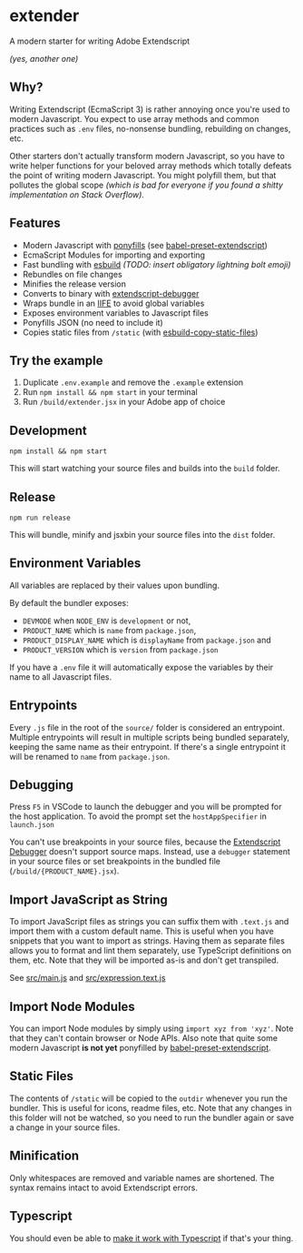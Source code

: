 # extender

A modern starter for writing Adobe Extendscript

_(yes, another one)_

## Why?

Writing Extendscript (EcmaScript 3) is rather annoying once you're used to modern Javascript. You expect to use array methods and common practices such as `.env` files, no-nonsense bundling, rebuilding on changes, etc.

Other starters don't actually transform modern Javascript, so you have to write helper functions for your beloved array methods which totally defeats the point of writing modern Javascript. You might polyfill them, but that pollutes the global scope _(which is bad for everyone if you found a shitty implementation on Stack Overflow)._

## Features

- Modern Javascript with [ponyfills](https://github.com/sindresorhus/ponyfill#how-are-ponyfills-better-than-polyfills) (see [babel-preset-extendscript](https://github.com/fusepilot/babel-preset-extendscript))
- EcmaScript Modules for importing and exporting
- Fast bundling with [esbuild](https://github.com/evanw/esbuild) _(TODO: insert obligatory lightning bolt emoji)_
- Rebundles on file changes
- Minifies the release version
- Converts to binary with [extendscript-debugger](https://marketplace.visualstudio.com/items?itemName=Adobe.extendscript-debug)
- Wraps bundle in an [IIFE](https://developer.mozilla.org/en-US/docs/Glossary/IIFE) to avoid global variables
- Exposes environment variables to Javascript files
- Ponyfills JSON (no need to include it)
- Copies static files from `/static` (with [esbuild-copy-static-files](https://github.com/nickjj/esbuild-copy-static-files))

## Try the example

1. Duplicate `.env.example` and remove the `.example` extension
1. Run `npm install && npm start` in your terminal
1. Run `/build/extender.jsx` in your Adobe app of choice

## Development

```
npm install && npm start
```

This will start watching your source files and builds into the `build` folder.

## Release

```
npm run release
```

This will bundle, minify and jsxbin your source files into the `dist` folder.

## Environment Variables

All variables are replaced by their values upon bundling.

By default the bundler exposes:

- `DEVMODE` when `NODE_ENV` is `development` or not,
- `PRODUCT_NAME` which is `name` from `package.json`,
- `PRODUCT_DISPLAY_NAME` which is `displayName` from `package.json` and
- `PRODUCT_VERSION` which is `version` from `package.json`

If you have a `.env` file it will automatically expose the variables by their name to all Javascript files.

## Entrypoints

Every `.js` file in the root of the `source/` folder is considered an entrypoint. Multiple entrypoints will result in multiple scripts being bundled separately, keeping the same name as their entrypoint. If there's a single entrypoint it will be renamed to `name` from `package.json`.

## Debugging

Press `F5` in VSCode to launch the debugger and you will be prompted for the host application. To avoid the prompt set the `hostAppSpecifier` in `launch.json`

You can't use breakpoints in your source files, because the [Extendscript Debugger](https://marketplace.visualstudio.com/items?itemName=Adobe.extendscript-debug) doesn't support source maps. Instead, use a `debugger` statement in your source files or set breakpoints in the bundled file (`/build/{PRODUCT_NAME}.jsx`).

## Import JavaScript as String

To import JavaScript files as strings you can suffix them with `.text.js` and import them with a custom default name. This is useful when you have snippets that you want to import as strings. Having them as separate files allows you to format and lint them separately, use TypeScript definitions on them, etc. Note that they will be imported as-is and don't get transpiled.

See [src/main.js](https://github.com/Klustre/extender/blob/main/src/main.js#L3) and [src/expression.text.js](https://github.com/Klustre/extender/blob/main/src/modules/expression.text.js)

## Import Node Modules

You can import Node modules by simply using `import xyz from 'xyz'`. Note that they can't contain browser or Node APIs. Also note that quite some modern Javascript **is not yet** ponyfilled by [babel-preset-extendscript](https://github.com/fusepilot/babel-preset-extendscript#features).

## Static Files

The contents of `/static` will be copied to the `outdir` whenever you run the bundler. This is useful for icons, readme files, etc. Note that any changes in this folder will not be watched, so you need to run the bundler again or save a change in your source files.

## Minification

Only whitespaces are removed and variable names are shortened. The syntax remains intact to avoid Extendscript errors.

## Typescript

You should even be able to [make it work with Typescript](https://esbuild.github.io/content-types/#typescript) if that's your thing.
